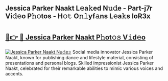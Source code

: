 ## Jessica Parker Naakt L𝚎a𝚔ed N𝚞𝚍e - Part-j7r Vi𝚍𝚎o P𝚑𝚘tos - H𝚘𝚝 O𝚗𝚕yf𝚊ns L𝚎a𝚔s loR3x

# <h2><a href="http://kf4n9yo.oniu.top/?m=Jessica+Parker+Naakt">🔗👉 🔴 Jessica Parker Naakt P𝚑ot𝚘𝚜 V𝚒d𝚎o</a></h2>

[![Jessica Parker Naakt Nu𝚍e𝚜](https://i.imgur.com/0qMVB7G.gif)](http://kf4n9yo.oniu.top/?m=Jessica+Parker+Naakt)
Social media innovator Jessica Parker Naakt, known for publishing dance and lifestyle material, consisting of presentations and personal blogs. Skilled impressionist Jessica Parker Naakt, celebrated for their remarkable abilities to mimic various voices and accents.  
